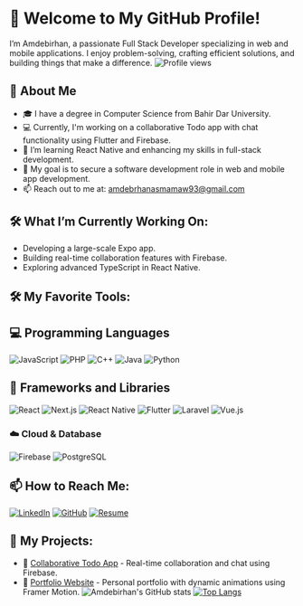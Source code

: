 # 👋 Welcome to My GitHub Profile!

I’m Amdebirhan, a passionate Full Stack Developer specializing in web and mobile applications. I enjoy problem-solving, crafting efficient solutions, and building things that make a difference.
![Profile views](https://komarev.com/ghpvc/?username=amde-asme-prog&color=green)
## 💬 About Me
- 🎓 I have a degree in Computer Science from Bahir Dar University.
- 💻 Currently, I'm working on a collaborative Todo app with chat functionality using Flutter and Firebase.
- 🌱 I’m learning React Native and enhancing my skills in full-stack development.
- 🚀 My goal is to secure a software development role in web and mobile app development.
- 📫 Reach out to me at: amdebrhanasmamaw93@gmail.com

## 🛠️ What I’m Currently Working On:
- Developing a large-scale Expo app.
- Building real-time collaboration features with Firebase.
- Exploring advanced TypeScript in React Native.

## 🛠️ My Favorite Tools:
## 💻 Programming Languages

![JavaScript](https://img.shields.io/badge/-JavaScript-F7DF1E?logo=javascript&logoColor=black&style=flat-square)
![PHP](https://img.shields.io/badge/-PHP-777BB4?logo=php&logoColor=white&style=flat-square)
![C++](https://img.shields.io/badge/-C++-00599C?logo=cplusplus&logoColor=white&style=flat-square)
![Java](https://img.shields.io/badge/-Java-007396?logo=java&logoColor=white&style=flat-square)
![Python](https://img.shields.io/badge/-Python-3776AB?logo=python&logoColor=white&style=flat-square)

## 🧰 Frameworks and Libraries

![React](https://img.shields.io/badge/-React-61DAFB?logo=react&logoColor=white&style=flat-square)
![Next.js](https://img.shields.io/badge/-Next.js-000000?logo=nextdotjs&logoColor=white&style=flat-square)
![React Native](https://img.shields.io/badge/-React%20Native-61DAFB?logo=react&logoColor=white&style=flat-square)
![Flutter](https://img.shields.io/badge/-Flutter-02569B?logo=flutter&logoColor=white&style=flat-square)
![Laravel](https://img.shields.io/badge/-Laravel-FF2D20?logo=laravel&logoColor=white&style=flat-square)
![Vue.js](https://img.shields.io/badge/-Vue.js-4FC08D?logo=vue.js&logoColor=white&style=flat-square)

### ☁️ Cloud & Database
![Firebase](https://img.shields.io/badge/-Firebase-FFCA28?logo=firebase&logoColor=black&style=flat-square)
![PostgreSQL](https://img.shields.io/badge/-PostgreSQL-336791?logo=postgresql&logoColor=white&style=flat-square)

## 📫 How to Reach Me:
[![LinkedIn](https://img.shields.io/badge/-LinkedIn-0077B5?logo=linkedin&logoColor=white&style=flat-square)](https://linkedin.com/in/amdebirhan-asmamaw/)
[![GitHub](https://img.shields.io/badge/-GitHub-181717?logo=github&logoColor=white&style=flat-square)](https://github.com/amde-asme-prog)
[![Resume](https://img.shields.io/badge/-Resume-FF4500?logo=adobe-acrobat-reader&logoColor=white&style=flat-square)](https://yourresumelink.com)

## 📂 My Projects:
- 🚀 [Collaborative Todo App](https://github.com/amde-asme-prog/todo-app) - Real-time collaboration and chat using Firebase.
- 🎨 [Portfolio Website](https://github.com/amde-asme-prog/portfolio) - Personal portfolio with dynamic animations using Framer Motion.
![Amdebirhan's GitHub stats](https://github-readme-stats.vercel.app/api?username=amde-asme-prog&show_icons=true&theme=radical)
[![Top Langs](https://github-readme-stats.vercel.app/api/top-langs/?username=amde-asme-prog&layout=compact)](https://github.com/amde-asme-prog/github-readme-stats)


<!--
**amde-asme-prog/amde-asme-prog** is a ✨ _special_ ✨ repository because its `README.md` (this file) appears on your GitHub profile.

Here are some ideas to get you started:

- 🔭 I’m currently working on ...
- 🌱 I’m currently learning ...
- 👯 I’m looking to collaborate on ...
- 🤔 I’m looking for help with ...
- 💬 Ask me about ...
- 📫 How to reach me: ...
- 😄 Pronouns: ...
- ⚡ Fun fact: ...
-->
